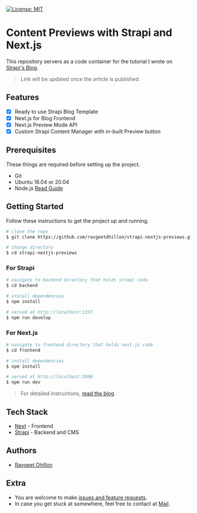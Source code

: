[![License: MIT](https://img.shields.io/badge/License-MIT-yellow.svg)](https://opensource.org/licenses/MIT)

# Content Previews with Strapi and Next.js

This repository servers as a code container for the tutorial I wrote on [Strapi's Blog](https://blog.ravgeet.in/handling-previews-in-a-headless-architecture-strapi-and-nextjs).

> Link will be updated once the article is published.

## Features

- [x] Ready to use Strapi Blog Template
- [x] Next.js for Blog Frontend 
- [x] Next.js Preview Mode API
- [x] Custom Strapi Content Manager with in-built Preview button

## Prerequisites

These things are required before setting up the project.

- Git
- Ubuntu 18.04 or 20.04
- Node.js [Read Guide](https://www.digitalocean.com/community/tutorials/how-to-install-node-js-on-ubuntu-20-04)

## Getting Started

Follow these instructions to get the project up and running.

```bash
# clone the repo
$ git clone https://github.com/ravgeetdhillon/strapi-nextjs-previews.git

# change directory
$ cd strapi-nextjs-previews
```

### For Strapi

```bash
# navigate to backend directory that holds strapi code
$ cd backend

# install dependencies
$ npm install

# served at http://localhost:1337
$ npm run develop
```

### For Next.js

```bash
# navigate to frontend directory that holds next.js code
$ cd frontend

# install dependencies
$ npm install

# served at http://localhost:3000
$ npm run dev
```

> For detailed instructions, [read the blog](https://blog.ravgeet.in/handling-previews-in-a-headless-architecture-strapi-and-nextjs).

## Tech Stack

* [Next](https://nextjs.org/) - Frontend
* [Strapi](https://strapi.io/) - Backend and CMS

## Authors

- [Ravgeet Dhillon](https://github.com/ravgeetdhillon)

## Extra

- You are welcome to make [issues and feature requests](https://github.com/ravgeetdhillon/strapi-nextjs-previews/issues).
- In case you get stuck at somewhere, feel free to contact at [Mail](mailto:ravgeetdhillon@gmail.com).
